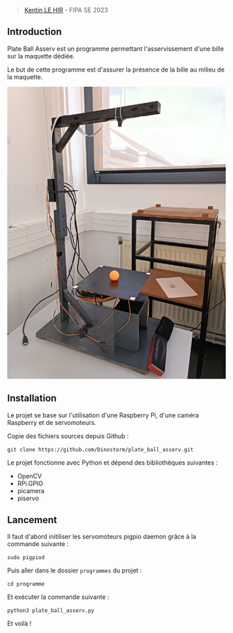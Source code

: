 > [Kentin LE HIR](https://github.com/Dinostorm) - FIPA SE 2023

## Introduction

Plate Ball Asserv est un programme permettant l'asservissement d'une bille sur la maquette dédiée. 

Le but de cette programme est d'assurer la présence de la bille au milieu de la maquette. 

![photo_maquette](https://github.com/Dinostorm/plate_ball_asserv/blob/main/image/photo_maquette.jpg)

## Installation

Le projet se base sur l'utilisation d'une Raspberry Pi, d'une caméra Raspberry et de servomoteurs. 

Copie des fichiers sources depuis Github :

```shell
git clone https://github.com/Dinostorm/plate_ball_asserv.git
```

Le projet fonctionne avec Python et dépend des bibliothèques suivantes :

- OpenCV
- RPi.GPIO
- picamera
- piservo

## Lancement

Il faut d'abord initiliser les servomoteurs pigpio daemon grâce à la commande suivante :

```shell
sudo pigpiod
```

Puis aller dans le dossier `programmes` du projet :

```shell
cd programme
```

Et exécuter la commande suivante :

```shell
python3 plate_ball_asserv.py
```

Et voilà !
